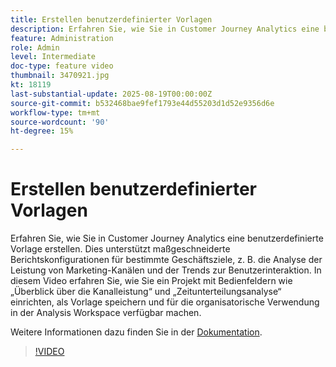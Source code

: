 ```yaml
---
title: Erstellen benutzerdefinierter Vorlagen
description: Erfahren Sie, wie Sie in Customer Journey Analytics eine benutzerdefinierte Vorlage erstellen.
feature: Administration
role: Admin
level: Intermediate
doc-type: feature video
thumbnail: 3470921.jpg
kt: 18119
last-substantial-update: 2025-08-19T00:00:00Z
source-git-commit: b532468bae9fef1793e44d55203d1d52e9356d6e
workflow-type: tm+mt
source-wordcount: '90'
ht-degree: 15%

---
```


# Erstellen benutzerdefinierter Vorlagen

Erfahren Sie, wie Sie in Customer Journey Analytics eine benutzerdefinierte Vorlage erstellen. Dies unterstützt maßgeschneiderte Berichtskonfigurationen für bestimmte Geschäftsziele, z. B. die Analyse der Leistung von Marketing-Kanälen und der Trends zur Benutzerinteraktion. In diesem Video erfahren Sie, wie Sie ein Projekt mit Bedienfeldern wie „Überblick über die Kanalleistung“ und „Zeitunterteilungsanalyse“ einrichten, als Vorlage speichern und für die organisatorische Verwendung in der Analysis Workspace verfügbar machen.

Weitere Informationen dazu finden Sie in der [Dokumentation](https://experienceleague.adobe.com/de/docs/analytics-platform/using/cja-workspace/templates/create-templates?lang=de).

>[!VIDEO](https://video.tv.adobe.com/v/3470931/?learn=on&captions=ger)
